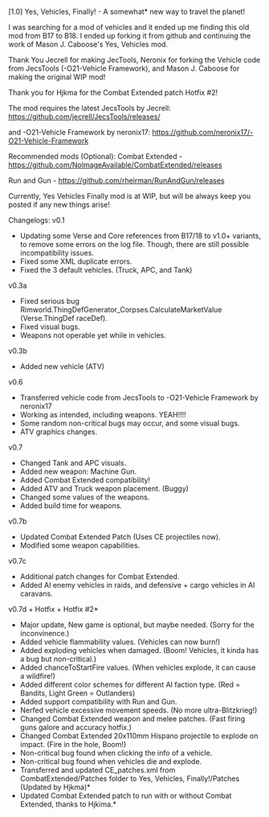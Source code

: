 [1.0] Yes, Vehicles, Finally! - A somewhat* new way to travel the planet!

I was searching for a mod of vehicles and it ended up me finding this old mod from B17 to B18. I ended up forking it from github and continuing the work of Mason J. Caboose's Yes, Vehicles mod.

Thank You Jecrell for making JecTools, Neronix for forking the Vehicle code from JecsTools (-O21-Vehicle Framework), and Mason J. Caboose for making the original WIP 
mod!

Thank you for Hjkma for the Combat Extended patch Hotfix #2!

The mod requires the latest JecsTools by Jecrell:
https://github.com/jecrell/JecsTools/releases/

and -O21-Vehicle Framework by neronix17:
https://github.com/neronix17/-O21-Vehicle-Framework

Recommended mods (Optional):
Combat Extended - https://github.com/NoImageAvailable/CombatExtended/releases

Run and Gun - https://github.com/rheirman/RunAndGun/releases

Currently, Yes Vehicles Finally mod is at WIP, but will be always keep you posted if any
new things arise!

Changelogs:
v0.1
- Updating some Verse and Core references from B17/18 to v1.0+ variants, to remove 
  some errors on the log file. Though, there are still possible incompatibility issues.
- Fixed some XML duplicate errors.
- Fixed the 3 default vehicles. (Truck, APC, and Tank)

v0.3a
- Fixed serious bug Rimworld.ThingDefGenerator_Corpses.CalculateMarketValue (Verse.ThingDef raceDef).
- Fixed visual bugs.
- Weapons not operable yet while in vehicles.

v0.3b
- Added new vehicle (ATV)

v0.6
- Transferred vehicle code from JecsTools to -O21-Vehicle Framework by neronix17
- Working as intended, including weapons. YEAH!!!!
- Some random non-critical bugs may occur, and some visual bugs.
- ATV graphics changes.

v0.7
- Changed Tank and APC visuals.
- Added new weapon: Machine Gun.
- Added Combat Extended compatibility!
- Added ATV and Truck weapon placement. (Buggy)
- Changed some values of the weapons.
- Added build time for weapons.

v0.7b
- Updated Combat Extended Patch (Uses CE projectiles now).
- Modified some weapon capabilities.

v0.7c
- Additional patch changes for Combat Extended.
- Added AI enemy vehicles in raids, and defensive + cargo vehicles in AI caravans.

v0.7d + Hotfix + Hotfix #2*
- Major update, New game is optional, but maybe needed. (Sorry for the inconvinence.)
- Added vehicle flammability values. (Vehicles can now burn!)
- Added exploding vehicles when damaged. (Boom! Vehicles, it kinda has a bug but non-critical.)
- Added chanceToStartFire values. (When vehicles explode, it can cause a wildfire!)
- Added different color schemes for different AI faction type. (Red = Bandits, Light Green = Outlanders)
- Added support compatibility with Run and Gun.
- Nerfed vehicle excessive movement speeds. (No more ultra-Blitzkrieg!)
- Changed Combat Extended weapon and melee patches. (Fast firing guns galore and accuracy hotfix.)
- Changed Combat Extended 20x110mm Hispano projectile to explode on impact. (Fire in the hole, Boom!)
- Non-critical bug found when clicking the info of a vehicle.
- Non-critical bug found when vehicles die and explode.
- Transferred and updated CE_patches.xml from CombatExtended/Patches folder to Yes, Vehicles, Finally!/Patches (Updated by Hjkma)*
- Updated Combat Extended patch to run with or without Combat Extended, thanks to Hjkima.*
